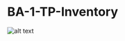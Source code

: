 # BA-1-TP-Inventory

![alt text](https://github.com/[ariadne10]/[BA-1-TP-Inventory]/Dashboard.png?raw=true)
